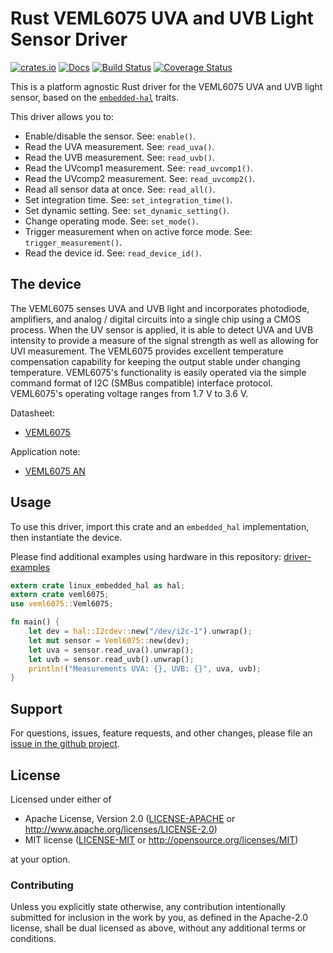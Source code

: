# Rust VEML6075 UVA and UVB Light Sensor Driver

[![crates.io](https://img.shields.io/crates/v/veml6075.svg)](https://crates.io/crates/veml6075)
[![Docs](https://docs.rs/veml6075/badge.svg)](https://docs.rs/veml6075)
[![Build Status](https://travis-ci.org/eldruin/veml6075-rs.svg?branch=master)](https://travis-ci.org/eldruin/veml6075-rs)
[![Coverage Status](https://coveralls.io/repos/github/eldruin/veml6075-rs/badge.svg?branch=master)](https://coveralls.io/github/eldruin/veml6075-rs?branch=master)

This is a platform agnostic Rust driver for the VEML6075 UVA and UVB light sensor,
based on the [`embedded-hal`](https://github.com/rust-embedded/embedded-hal) traits.

This driver allows you to:
- Enable/disable the sensor. See: `enable()`.
- Read the UVA measurement. See: `read_uva()`.
- Read the UVB measurement. See: `read_uvb()`.
- Read the UVcomp1 measurement. See: `read_uvcomp1()`.
- Read the UVcomp2 measurement. See: `read_uvcomp2()`.
- Read all sensor data at once. See: `read_all()`.
- Set integration time. See: `set_integration_time()`.
- Set dynamic setting. See: `set_dynamic_setting()`.
- Change operating mode. See: `set_mode()`.
- Trigger measurement when on active force mode. See: `trigger_measurement()`.
- Read the device id. See: `read_device_id()`.

## The device
The VEML6075 senses UVA and UVB light and incorporates photodiode, amplifiers,
and analog / digital circuits into a single chip using a CMOS process. When the
UV sensor is applied, it is able to detect UVA and UVB intensity to provide a
measure of the signal strength as well as allowing for UVI measurement.
The VEML6075 provides excellent temperature compensation capability for keeping
the output stable under changing temperature. VEML6075's functionality is easily
operated via the simple command format of I2C (SMBus compatible) interface protocol.
VEML6075's operating voltage ranges from 1.7 V to 3.6 V.

Datasheet:
- [VEML6075](https://www.vishay.com/docs/84304/veml6075.pdf)

Application note:
- [VEML6075 AN](https://www.vishay.com/docs/84339/designingveml6075.pdf)

## Usage

To use this driver, import this crate and an `embedded_hal` implementation,
then instantiate the device.

Please find additional examples using hardware in this repository: [driver-examples]

[driver-examples]: https://github.com/eldruin/driver-examples

```rust
extern crate linux_embedded_hal as hal;
extern crate veml6075;
use veml6075::Veml6075;

fn main() {
    let dev = hal::I2cdev::new("/dev/i2c-1").unwrap();
    let mut sensor = Veml6075::new(dev);
    let uva = sensor.read_uva().unwrap();
    let uvb = sensor.read_uvb().unwrap();
    println!("Measurements UVA: {}, UVB: {}", uva, uvb);
}
```

## Support

For questions, issues, feature requests, and other changes, please file an
[issue in the github project](https://github.com/eldruin/veml6075-rs/issues).

## License

Licensed under either of

 * Apache License, Version 2.0 ([LICENSE-APACHE](LICENSE-APACHE) or
   http://www.apache.org/licenses/LICENSE-2.0)
 * MIT license ([LICENSE-MIT](LICENSE-MIT) or
   http://opensource.org/licenses/MIT)

at your option.

### Contributing

Unless you explicitly state otherwise, any contribution intentionally submitted
for inclusion in the work by you, as defined in the Apache-2.0 license, shall
be dual licensed as above, without any additional terms or conditions.

